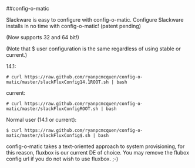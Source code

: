 ##config-o-matic

Slackware is easy to configure with config-o-matic.
Configure Slackware installs in no time with config-o-matic! (patent pending)

(Now supports 32 and 64 bit!)

(Note that $ user configuration is the same regardless of using stable or current.)


14.1:

    # curl https://raw.github.com/ryanpcmcquen/config-o-matic/master/slackFluxConfig14.1ROOT.sh | bash

current:

    # curl https://raw.github.com/ryanpcmcquen/config-o-matic/master/slackFluxConfigROOT.sh | bash

Normal user (14.1 or current):

    $ curl https://raw.github.com/ryanpcmcquen/config-o-matic/master/slackFluxConfig$.sh | bash


config-o-matic takes a text-oriented approach to system provisioning, for this reason, fluxbox is our current DE of choice. You may remove the flubox config url if you do not wish to use fluxbox. ;-)
